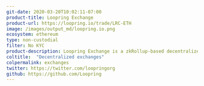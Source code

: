 ```yaml
---
git-date: 2020-03-20T10:02:11-07:00
product-title: Loopring Exchange
product-url: https://loopring.io/trade/LRC-ETH
image: /images/output_md/loopring.io.png
ecosystem: ethereum
type: non-custodial
filter: No KYC
product-description: Loopring Exchange is a zkRollup-based decentralized exchange on Ethereum mainnet.
coltitle:  "Decentralized exchanges"
colpermalink: exchanges
twitter: https://twitter.com/loopringorg
github: https://github.com/Loopring
---
```

